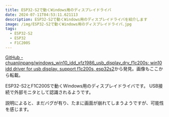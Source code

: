 ```yaml
---
title: ESP32-S2で動くWindows用のディスプレイドライバ
date: 2024-07-11T04:53:11.621113
description: ESP32-S2で動くWindows用のディスプレイドライバを紹介します
image: /img/ESP32-S2で動くWindows用のディスプレイドライバ.jpg
tags:
  - ESP32-S2
  - ESP32
  - F1C200S
---
```

[GitHub - chuanjinpang/windows_win10_idd_xfz1986_usb_display_drv_f1c200s: win10 idd driver for usb display. support f1c200s, esp32s2](https://github.com/chuanjinpang/windows_win10_idd_xfz1986_usb_display_drv_f1c200s)から発見。画像もここから転載。

ESP32-S2とF1C200Sで動くWindows用のディスプレイドライバです。
USB接続で外部モニタとして認識されるようです。

説明によると、まだバグが有り、たまに画面が崩れてしまうようですが、可能性を感じます。




